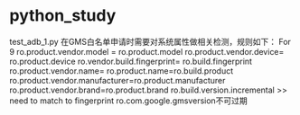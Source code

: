 # python_study
test_adb_1.py
在GMS白名单申请时需要对系统属性做相关检测，规则如下：
For 9
ro.product.vendor.model = ro.product.model 
ro.product.vendor.device= ro.product.device
ro.vendor.build.fingerprint= ro.build.fingerprint
ro.product.vendor.name= ro.product.name=ro.build.product
ro.product.vendor.manufacturer=ro.product.manufacturer
ro.product.vendor.brand=ro.product.brand
ro.build.version.incremental >> need to match to fingerprint
ro.com.google.gmsversion不可过期